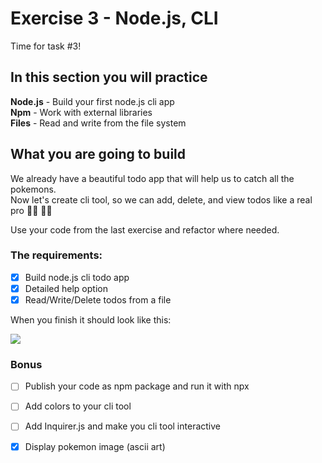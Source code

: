 # Exercise 3 - Node.js, CLI

Time for task #3!<br>

## In this section you will practice

**Node.js** - Build your first node.js cli app <br> 
**Npm** - Work with external libraries <br>
**Files** - Read and write from the file system <br>

## What you are going to build

We already have a beautiful todo app that will help us to catch all the pokemons. <br>
Now let's create cli tool, so we can add, delete, and view todos like a real pro 👩‍💻 🧑‍💻 

Use your code from the last exercise and refactor where needed.

### The requirements:

- [x] Build node.js cli todo app
- [x] Detailed help option
- [x] Read/Write/Delete todos from a file

When you finish it should look like this:

![](../assets/cli.gif)

### Bonus

- [ ] Publish your code as npm package and run it with npx
- [ ] Add colors to your cli tool
- [ ] Add Inquirer.js and make you cli tool interactive
- [x] Display pokemon image (ascii art)

